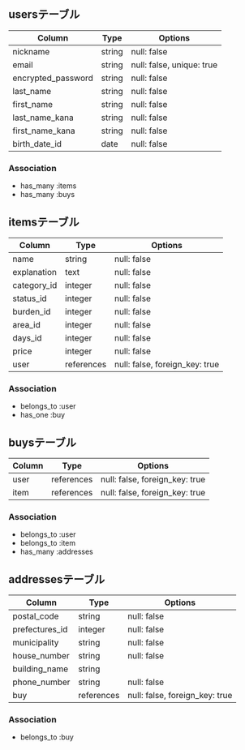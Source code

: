## usersテーブル

|Column            |Type   |Options                  |
|------------------|-------|-------------------------|
|nickname          |string |null: false              |
|email             |string |null: false, unique: true|
|encrypted_password|string |null: false              |
|last_name         |string |null: false              |
|first_name        |string |null: false              |
|last_name_kana    |string |null: false              |
|first_name_kana   |string |null: false              |
|birth_date_id     |date   |null: false              |

### Association

- has_many :items
- has_many :buys

## itemsテーブル

|Column     |Type      |Options                        |
|-----------|----------|-------------------------------|
|name       |string    |null: false                    |
|explanation|text      |null: false                    |
|category_id|integer   |null: false                    |
|status_id  |integer   |null: false                    |
|burden_id  |integer   |null: false                    |
|area_id    |integer   |null: false                    |
|days_id    |integer   |null: false                    |
|price      |integer   |null: false                    |
|user       |references|null: false, foreign_key: true |


### Association

- belongs_to :user
- has_one   :buy


## buysテーブル

|Column |Type      |Options                        |
|-------|----------|-------------------------------|
|user   |references|null: false, foreign_key: true |
|item   |references|null: false, foreign_key: true |


### Association

- belongs_to :user
- belongs_to :item
- has_many   :addresses



## addressesテーブル

|Column         |Type      |Options                        |
|---------------|----------|-------------------------------|
|postal_code    |string    |null: false                    |
|prefectures_id |integer   |null: false                    |
|municipality   |string    |null: false                    |
|house_number   |string    |null: false                    |
|building_name  |string    |                               |
|phone_number   |string    |null: false                    |
|buy            |references|null: false, foreign_key: true |

### Association

- belongs_to :buy